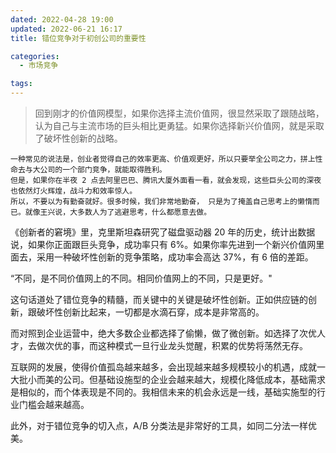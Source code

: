 ```yaml
---
dated: 2022-04-28 19:00
updated: 2022-06-21 16:17
title: 错位竞争对于初创公司的重要性

categories:
  - 市场竞争

tags:
---
```


> 回到刚才的价值网模型，如果你选择主流价值网，很显然采取了跟随战略，认为自己与主流市场的巨头相比更勇猛。如果你选择新兴价值网，就是采取了破坏性创新的战略。

    一种常见的说法是，创业者觉得自己的效率更高、价值观更好，所以只要举全公司之力，拼上性命去与大公司的一个部门竞争，就能取得胜利。
    但是，如果你在半夜 2 点去阿里巴巴、腾讯大厦外面看一看，就会发现，这些巨头公司的深夜也依然灯火辉煌，战斗力和效率惊人。
    所以，不要以为有勤奋就好。很多时候，我们非常地勤奋， 只是为了掩盖自己思考上的懒惰而已。就像王兴说，大多数人为了逃避思考，什么都愿意去做。

《创新者的窘境》里，克里斯坦森研究了磁盘驱动器 20 年的历史，统计出数据说，如果你正面跟巨头竞争，成功率只有 6%。如果你率先进到一个新兴价值网里面去，采用一种破坏性创新的竞争策略，成功率会高达 37%，有 6 倍的差距。

“不同，是不同价值网上的不同。相同价值网上的不同，只是更好。"

这句话道处了错位竞争的精髓，而关键中的关键是破坏性创新。正如供应链的创新，跟破坏性创新比起来，一切都是水滴石穿，成本是非常高的。

而对照到企业运营中，绝大多数企业都选择了偷懒，做了微创新。如选择了次优人才，去做次优的事，而这种模式一旦行业龙头觉醒，积累的优势将荡然无存。

互联网的发展，使得价值孤岛越来越多，会出现越来越多规模较小的机遇，成就一大批小而美的公司。但基础设施型的企业会越来越大，规模化降低成本，基础需求是相似的，而个体表现是不同的。我相信未来的机会永远是一线，基础实施型的行业门槛会越来越高。

此外，对于错位竞争的切入点，A/B 分类法是非常好的工具，如同二分法一样优美。
